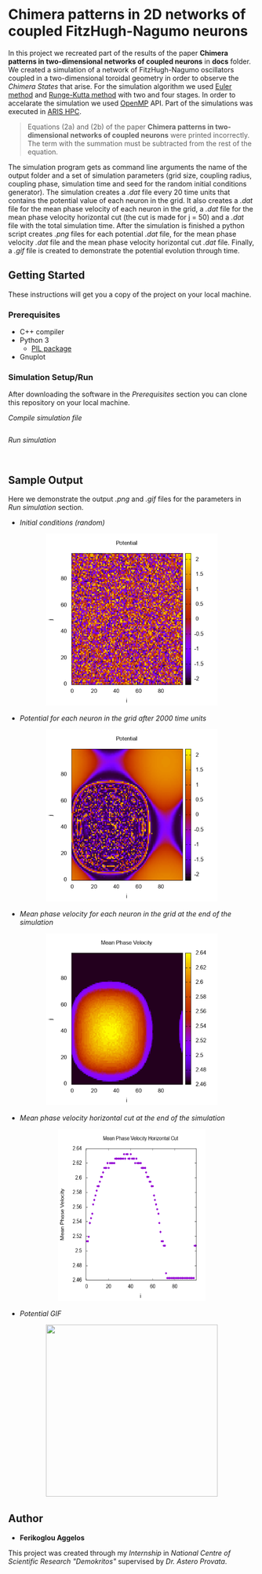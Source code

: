 # Chimera patterns in 2D networks of coupled FitzHugh-Nagumo neurons

In this project we recreated part of the results of the paper __Chimera patterns in two-dimensional networks of coupled neurons__ in __docs__ folder. We created a simulation of a network of FitzHugh-Nagumo oscillators coupled in a two-dimensional toroidal geometry in order to observe the *Chimera States* that arise. For the simulation algorithm we used [Euler method](https://en.wikipedia.org/wiki/Euler_method) and [Runge-Kutta method](https://en.wikipedia.org/wiki/Runge%E2%80%93Kutta_methods) with two and four stages. In order to accelarate the simulation we used [OpenMP](https://en.wikipedia.org/wiki/OpenMP) API. Part of the simulations was executed in [ARIS HPC](https://hpc.grnet.gr/en/supercomputer/).

> Equations (2a) and (2b) of the paper __Chimera patterns in two-dimensional networks of coupled neurons__ were printed incorrectly. The term with the summation must be subtracted from the rest of the equation.

The simulation program gets as command line arguments the name of the output folder and a set of simulation parameters (grid size, coupling radius, coupling phase, simulation time and seed for the random initial conditions generator). The simulation creates a *.dat* file every 20 time units that contains the potential value of each neuron in the grid. It also creates a *.dat* file for the mean phase velocity of each neuron in the grid, a *.dat* file for the mean phase velocity horizontal cut (the cut is made for j = 50) and a *.dat* file with the total simulation time. After the simulation is finished a python script creates *.png* files for each potential *.dat* file, for the mean phase velocity *.dat* file and the mean phase velocity horizontal cut *.dat* file. Finally, a *.gif* file is created to demonstrate the potential evolution through time.

## Getting Started

These instructions will get you a copy of the project on your local machine.

### Prerequisites

* C++ compiler
* Python 3
    - [PIL package](https://pypi.org/project/Pillow/)
* Gnuplot

### Simulation Setup/Run

After downloading the software in the *Prerequisites* section you can clone this repository on your local machine.

*Compile simulation file*

```bash

```

*Run simulation*

```bash
 
```

## Sample Output

Here we demonstrate the output *.png* and *.gif* files for the parameters in *Run simulation* section.

* *Initial conditions (random)*
<p align="center">
    <img src="resources/SIMULATION_N_100_R_33_METHOD_RK2/POT_IT_000000.png" width="350" height="350">
</p>

* *Potential for each neuron in the grid after 2000 time units*
<p align="center">
    <img src="resources/SIMULATION_N_100_R_33_METHOD_RK2/POT_IT_200000.png" width="350" height="350">
</p>

* *Mean phase velocity for each neuron in the grid at the end of the simulation*
<p align="center">
    <img src="resources/SIMULATION_N_100_R_33_METHOD_RK2/MPV.png" width="350" height="350">
</p>

* *Mean phase velocity horizontal cut at the end of the simulation*
<p align="center">
    <img src="resources/SIMULATION_N_100_R_33_METHOD_RK2/MPV_HORCUT.png" width="300" height="350">
</p>

* *Potential GIF*
<p align="center">
    <img src="resources/SIMULATION_N_100_R_33_METHOD_RK2/POT_GIF.gif" width="350" height="350">
</p>

## Author

* **Ferikoglou Aggelos**

This project was created through my *Internship* in *National Centre of Scientific Research "Demokritos"* supervised by *Dr. Astero Provata*.
